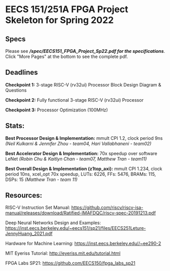 # EECS 151/251A FPGA Project Skeleton for Spring 2022

## Specs

Please see ***/spec/EECS151_FPGA_Project_Sp22.pdf for the specifications***. Click "More Pages" at the bottom to see the complete pdf.

## Deadlines

**Checkpoint 1:** 3-stage RISC-V (rv32ui) Processor Block Design Diagram & Questions

**Checkpoint 2:** Fully functional 3-stage RISC-V (rv32ui) Processor

**Checkpoint 3:** Processor Optimization (100MHz)


## Stats:

**Best Processor Design & Implementation:** mmult CPI 1.2, clock period 9ns _(Neil Kulkarni & Jennifer Zhou - team04, Hari Vallabhaneni - team02)_

**Best Accelerator Design & Implementation:** 70x speedup over software LeNet _(Robin Chu & Kaitlyn Chan - team07, Matthew Tran - team11)_

**Best Overall Design & Implementation (z1top_axi):** mmult CPI 1.234, clock period 10ns, xcel_opt 70x speedup, LUTs: 6226, FFs: 5476, BRAMs: 115, DSPs: 15 _(Matthew Tran - team 11)_

## Resources:

RISC-V Instruction Set Manual: https://github.com/riscv/riscv-isa-manual/releases/download/Ratified-IMAFDQC/riscv-spec-20191213.pdf

Deep Neural Networks Design and Examples: https://inst.eecs.berkeley.edu/~eecs151/sp21/files/EECS251Leture-JennyHuang_2021.pdf

Hardware for Machine Learning: https://inst.eecs.berkeley.edu//~ee290-2

MIT Eyeriss Tutorial: http://eyeriss.mit.edu/tutorial.html

FPGA Labs SP21: https://github.com/EECS150/fpga_labs_sp21
